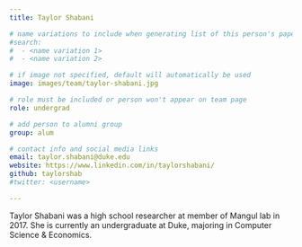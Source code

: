 ```yaml
---
title: Taylor Shabani

# name variations to include when generating list of this person's papers
#search:
#  - <name variation 1>
#  - <name variation 2>

# if image not specified, default will automatically be used
image: images/team/taylor-shabani.jpg

# role must be included or person won't appear on team page
role: undergrad

# add person to alumni group
group: alum

# contact info and social media links
email: taylor.shabani@duke.edu
website: https://www.linkedin.com/in/taylorshabani/
github: taylorshab
#twitter: <username>

---
```


Taylor Shabani was a high school researcher at member of Mangul lab in 2017.
She is currently an undergraduate at Duke, majoring in Computer Science & Economics.
